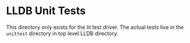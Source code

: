 # LLDB Unit Tests

This directory only exists for the lit test driver. The actual tests live in
the `unittest` directory in top level LLDB directory.
